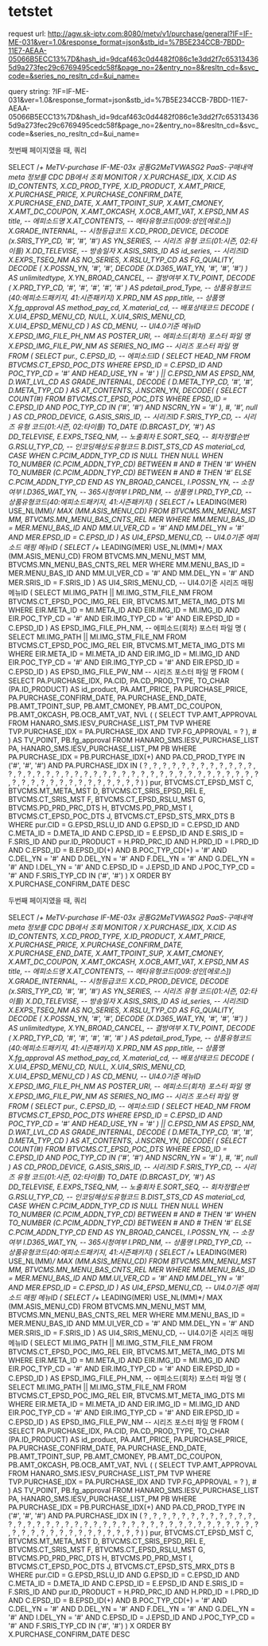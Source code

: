 # tetstet

request url: 
http://agw.sk-iptv.com:8080/metv/v1/purchase/general?IF=IF-ME-031&ver=1.0&response_format=json&stb_id=%7B5E234CCB-7BDD-11E7-AEAA-05066B5ECC13%7D&hash_id=9dcaf463c0d4482f086c1e3dd2f7c653134365d9a273fec29c6769495cedc58f&page_no=2&entry_no=8&resltn_cd=&svc_code=&series_no_resltn_cd=&ui_name=

query string:
?IF=IF-ME-031&ver=1.0&response_format=json&stb_id=%7B5E234CCB-7BDD-11E7-AEAA-05066B5ECC13%7D&hash_id=9dcaf463c0d4482f086c1e3dd2f7c653134365d9a273fec29c6769495cedc58f&page_no=2&entry_no=8&resltn_cd=&svc_code=&series_no_resltn_cd=&ui_name=



첫번째 페이지였을 때, 쿼리

SELECT /*+ MeTV-purchase IF-ME-03x 공통$G2 MeTV WAS$G2 PaaS-구매내역 meta 정보를 CDC DB에서 조회 MONITOR */ 
		    X.PURCHASE_IDX, 
		    X.CID AS ID_CONTENTS, 
		    X.CD_PROD_TYPE, 
		    X.ID_PRODUCT, 
		    X.AMT_PRICE, 
		    X.PURCHASE_PRICE, 
		    X.PURCHASE_CONFIRM_DATE, 
		    X.PURCHASE_END_DATE, 
		    X.AMT_TPOINT_SUP, 
		    X.AMT_CMONEY, 
		    X.AMT_DC_COUPON, 
		    X.AMT_OKCASH, 
		    X.OCB_AMT_VAT, 
		    X.EPSD_NM AS title, -- 에피소드명
		    X.AT_CONTENTS, -- 메타유형코드(009:성인[에로스])
		    X.GRADE_INTERNAL, -- 시청등급코드
		    X.CD_PROD_DEVICE, 
		    DECODE (x.SRIS_TYP_CD, '#', '#', '#') AS YN_SERIES, -- 시리즈 유형 코드(01:시즌, 02:타이틀)
		    X.DD_TELEVISE, -- 방송일자
		    X.ASIS_SRIS_ID AS id_series, -- 시리즈ID
		    X.EXPS_TSEQ_NM AS NO_SERIES, 
		    X.RSLU_TYP_CD AS FG_QUALITY, 
		    DECODE (
		        X.POSSN_YN, 
		        '#', 
		        '#', 
		        DECODE (X.D365_WAT_YN, '#', '#', '#')
		    ) AS unlimitedtype, 
		    X.YN_BROAD_CANCEL, -- 결방여부
		    X.TV_POINT, 
		    DECODE (
		        X.PRD_TYP_CD, '#', '#', '#', '#', 
		        '#'
		    ) AS pdetail_prod_Type, -- 상품유형코드(40:에피소드패키지, 41:시즌패키지)
		    X.PRD_NM AS ppp_title, -- 상품명
		    X.fg_approval AS method_pay_cd, 
		    X.material_cd, -- 배포상태코드
		    DECODE (
		        X.UI4_EPSD_MENU_CD, NULL, X.UI4_SRIS_MENU_CD, 
		        X.UI4_EPSD_MENU_CD
		    ) AS CD_MENU, -- UI4.0기준 메뉴ID
		    X.EPSD_IMG_FILE_PH_NM AS POSTER_URI, -- 에피소드(회차) 포스터 파일 명
		    X.EPSD_IMG_FILE_PW_NM AS SERIES_NO_IMG -- 시리즈 포스터 파일 명
		FROM 
		    (
		        SELECT 
		            pur.*, 
		            C.EPSD_ID, -- 에피소드ID
		            (
		                SELECT 
		                    HEAD_NM 
		                FROM 
		                    BTVCMS.CT_EPSD_POC_DTS 
		                WHERE 
		                    EPSD_ID = C.EPSD_ID 
		                    AND POC_TYP_CD = '#' 
		                    AND HEAD_USE_YN = '#'
		            ) || C.EPSD_NM AS EPSD_NM, 
		            D.WAT_LVL_CD AS GRADE_INTERNAL, 
		            DECODE (
		                D.META_TYP_CD, '#', '#', D.META_TYP_CD
		            ) AS AT_CONTENTS, 
		            J.NSCRN_YN, 
		            DECODE(
		                (
		                    SELECT 
		                        COUNT(#) 
		                    FROM 
		                        BTVCMS.CT_EPSD_POC_DTS 
		                    WHERE 
		                        EPSD_ID = C.EPSD_ID 
		                        AND POC_TYP_CD IN ('#', '#') 
		                        AND NSCRN_YN = '#'
		                ), 
		                #, 
		                '#', 
		                null
		            ) AS CD_PROD_DEVICE, 
		            G.ASIS_SRIS_ID, -- 시리즈ID
		            F.SRIS_TYP_CD, -- 시리즈 유형 코드(01:시즌, 02:타이틀)
		            TO_DATE (D.BRCAST_DY, '#') AS DD_TELEVISE, 
		            E.EXPS_TSEQ_NM, -- 노출회차
		            E.SORT_SEQ, -- 회차정렬순번
		            G.RSLU_TYP_CD, -- 인코딩해상도유형코드
		            B.DIST_STS_CD AS material_cd, 
		            CASE WHEN C.PCIM_ADDN_TYP_CD IS NULL THEN NULL WHEN TO_NUMBER (C.PCIM_ADDN_TYP_CD) BETWEEN # 
		            AND # THEN '#' WHEN TO_NUMBER (C.PCIM_ADDN_TYP_CD) BETWEEN # 
		            AND # THEN '#' ELSE C.PCIM_ADDN_TYP_CD END AS YN_BROAD_CANCEL, 
		            I.POSSN_YN, -- 소장여부
		            I.D365_WAT_YN, -- 365시청여부
		            I.PRD_NM, -- 상품명
		            I.PRD_TYP_CD, -- 상품유형코드(40:에피소드패키지, 41:시즌패키지)
		            (
		                SELECT /*+ LEADING(MER) USE_NL(MM)*/ 
		                    MAX (MM.ASIS_MENU_CD) 
		                FROM 
		                    BTVCMS.MN_MENU_MST MM, 
		                    BTVCMS.MN_MENU_BAS_CNTS_REL MER 
		                WHERE 
		                    MM.MENU_BAS_ID = MER.MENU_BAS_ID 
		                    AND MM.UI_VER_CD = '#' 
		                    AND MM.DEL_YN = '#' 
		                    AND MER.EPSD_ID = C.EPSD_ID
		            ) AS UI4_EPSD_MENU_CD, -- UI4.0기준 에피소드 매핑 메뉴ID
		            (
		                SELECT /*+ LEADING(MER) USE_NL(MM)*/ 
		                    MAX (MM.ASIS_MENU_CD) 
		                FROM 
		                    BTVCMS.MN_MENU_MST MM, 
		                    BTVCMS.MN_MENU_BAS_CNTS_REL MER 
		                WHERE 
		                    MM.MENU_BAS_ID = MER.MENU_BAS_ID 
		                    AND MM.UI_VER_CD = '#' 
		                    AND MM.DEL_YN = '#' 
		                    AND MER.SRIS_ID = F.SRIS_ID
		            ) AS UI4_SRIS_MENU_CD, -- UI4.0기준 시리즈 매핑 메뉴ID
		            (
		                SELECT 
		                    MI.IMG_PATH || MI.IMG_STM_FILE_NM 
		                FROM 
		                    BTVCMS.CT_EPSD_POC_IMG_REL EIR, 
		                    BTVCMS.MT_META_IMG_DTS MI 
		                WHERE 
		                    EIR.META_ID = MI.META_ID 
		                    AND EIR.IMG_ID = MI.IMG_ID 
		                    AND EIR.POC_TYP_CD = '#' 
		                    AND EIR.IMG_TYP_CD = '#' 
		                    AND EIR.EPSD_ID = C.EPSD_ID
		            ) AS EPSD_IMG_FILE_PH_NM, -- 에피소드(회차) 포스터 파일 명
		            (
		                SELECT 
		                    MI.IMG_PATH || MI.IMG_STM_FILE_NM 
		                FROM 
		                    BTVCMS.CT_EPSD_POC_IMG_REL EIR, 
		                    BTVCMS.MT_META_IMG_DTS MI 
		                WHERE 
		                    EIR.META_ID = MI.META_ID 
		                    AND EIR.IMG_ID = MI.IMG_ID 
		                    AND EIR.POC_TYP_CD = '#' 
		                    AND EIR.IMG_TYP_CD = '#' 
		                    AND EIR.EPSD_ID = C.EPSD_ID
		            ) AS EPSD_IMG_FILE_PW_NM -- 시리즈 포스터 파일 명
		        FROM 
		            (
		                SELECT 
		                    PA.PURCHASE_IDX, 
		                    PA.CID, 
		                    PA.CD_PROD_TYPE, 
		                    TO_CHAR (PA.ID_PRODUCT) AS id_product, 
		                    PA.AMT_PRICE, 
		                    PA.PURCHASE_PRICE, 
		                    PA.PURCHASE_CONFIRM_DATE, 
		                    PA.PURCHASE_END_DATE, 
		                    PB.AMT_TPOINT_SUP, 
		                    PB.AMT_CMONEY, 
		                    PB.AMT_DC_COUPON, 
		                    PB.AMT_OKCASH, 
		                    PB.OCB_AMT_VAT, 
		                    NVL (
		                        (
		                            SELECT 
		                                TVP.AMT_APPROVAL 
		                            FROM 
		                                HANARO_SMS.IESV_PURCHASE_LIST_PM TVP 
		                            WHERE 
		                                TVP.PURCHASE_IDX = PA.PURCHASE_IDX 
		                                AND TVP.FG_APPROVAL = ?
		                        ), 
		                        #
		                    ) AS TV_POINT,
		                    PB.fg_approval 
		                FROM 
		                    HANARO_SMS.IESV_PURCHASE_LIST PA, 
		                    HANARO_SMS.IESV_PURCHASE_LIST_PM PB 
		                WHERE 
		                    PA.PURCHASE_IDX = PB.PURCHASE_IDX(+) 
		                    AND PA.CD_PROD_TYPE IN ('#', '#', '#') 
		                    AND PA.PURCHASE_IDX IN  (  ? , ? , ? , ? , ? , ? , ? , ? , ? , ? , ? , ? , ? , ? , ? , ? , ? , ? , ? , ? , ? , ? , ? , ? , ? , ? , ? , ? , ? , ? , ? , ? , ? , ? , ? , ? , ? , ? , ? , ? , ? , ? , ? , ? , ? , ? , ? , ? , ? , ? , ? , ? , ? ) 
		            ) pur,
		            BTVCMS.CT_EPSD_MST C, 
		            BTVCMS.MT_META_MST D, 
		            BTVCMS.CT_SRIS_EPSD_REL E, 
		            BTVCMS.CT_SRIS_MST F, 
		            BTVCMS.CT_EPSD_RSLU_MST G, 
		            BTVCMS.PD_PRD_PRC_DTS H, 
		            BTVCMS.PD_PRD_MST I, 
		            BTVCMS.CT_EPSD_POC_DTS J, 
		            BTVCMS.CT_EPSD_STS_MRX_DTS B 
		        WHERE 
		            pur.CID = G.EPSD_RSLU_ID 
		            AND G.EPSD_ID = C.EPSD_ID 
		            AND C.META_ID = D.META_ID 
		            AND C.EPSD_ID = E.EPSD_ID 
		            AND E.SRIS_ID = F.SRIS_ID 
		            AND pur.ID_PRODUCT = H.PRD_PRC_ID 
		            AND H.PRD_ID = I.PRD_ID 
		            AND C.EPSD_ID = B.EPSD_ID(+) 
		            AND B.POC_TYP_CD(+) = '#' 
		            AND C.DEL_YN = '#' 
		            AND D.DEL_YN = '#' 
		            AND F.DEL_YN = '#' 
		            AND G.DEL_YN = '#' 
		            AND I.DEL_YN = '#' 
		            AND C.EPSD_ID = J.EPSD_ID 
		            AND J.POC_TYP_CD = '#' 
		            AND F.SRIS_TYP_CD IN ('#', '#')
		    ) X 
		ORDER BY 
		    X.PURCHASE_CONFIRM_DATE DESC


두번째 페이지였을 때, 쿼리

SELECT /*+ MeTV-purchase IF-ME-03x 공통$G2 MeTV WAS$G2 PaaS-구매내역 meta 정보를 CDC DB에서 조회 MONITOR */ 
		    X.PURCHASE_IDX, 
		    X.CID AS ID_CONTENTS, 
		    X.CD_PROD_TYPE, 
		    X.ID_PRODUCT, 
		    X.AMT_PRICE, 
		    X.PURCHASE_PRICE, 
		    X.PURCHASE_CONFIRM_DATE, 
		    X.PURCHASE_END_DATE, 
		    X.AMT_TPOINT_SUP, 
		    X.AMT_CMONEY, 
		    X.AMT_DC_COUPON, 
		    X.AMT_OKCASH, 
		    X.OCB_AMT_VAT, 
		    X.EPSD_NM AS title, -- 에피소드명
		    X.AT_CONTENTS, -- 메타유형코드(009:성인[에로스])
		    X.GRADE_INTERNAL, -- 시청등급코드
		    X.CD_PROD_DEVICE, 
		    DECODE (x.SRIS_TYP_CD, '#', '#', '#') AS YN_SERIES, -- 시리즈 유형 코드(01:시즌, 02:타이틀)
		    X.DD_TELEVISE, -- 방송일자
		    X.ASIS_SRIS_ID AS id_series, -- 시리즈ID
		    X.EXPS_TSEQ_NM AS NO_SERIES, 
		    X.RSLU_TYP_CD AS FG_QUALITY, 
		    DECODE (
		        X.POSSN_YN, 
		        '#', 
		        '#', 
		        DECODE (X.D365_WAT_YN, '#', '#', '#')
		    ) AS unlimitedtype, 
		    X.YN_BROAD_CANCEL, -- 결방여부
		    X.TV_POINT, 
		    DECODE (
		        X.PRD_TYP_CD, '#', '#', '#', '#', 
		        '#'
		    ) AS pdetail_prod_Type, -- 상품유형코드(40:에피소드패키지, 41:시즌패키지)
		    X.PRD_NM AS ppp_title, -- 상품명
		    X.fg_approval AS method_pay_cd, 
		    X.material_cd, -- 배포상태코드
		    DECODE (
		        X.UI4_EPSD_MENU_CD, NULL, X.UI4_SRIS_MENU_CD, 
		        X.UI4_EPSD_MENU_CD
		    ) AS CD_MENU, -- UI4.0기준 메뉴ID
		    X.EPSD_IMG_FILE_PH_NM AS POSTER_URI, -- 에피소드(회차) 포스터 파일 명
		    X.EPSD_IMG_FILE_PW_NM AS SERIES_NO_IMG -- 시리즈 포스터 파일 명
		FROM 
		    (
		        SELECT 
		            pur.*, 
		            C.EPSD_ID, -- 에피소드ID
		            (
		                SELECT 
		                    HEAD_NM 
		                FROM 
		                    BTVCMS.CT_EPSD_POC_DTS 
		                WHERE 
		                    EPSD_ID = C.EPSD_ID 
		                    AND POC_TYP_CD = '#' 
		                    AND HEAD_USE_YN = '#'
		            ) || C.EPSD_NM AS EPSD_NM, 
		            D.WAT_LVL_CD AS GRADE_INTERNAL, 
		            DECODE (
		                D.META_TYP_CD, '#', '#', D.META_TYP_CD
		            ) AS AT_CONTENTS, 
		            J.NSCRN_YN, 
		            DECODE(
		                (
		                    SELECT 
		                        COUNT(#) 
		                    FROM 
		                        BTVCMS.CT_EPSD_POC_DTS 
		                    WHERE 
		                        EPSD_ID = C.EPSD_ID 
		                        AND POC_TYP_CD IN ('#', '#') 
		                        AND NSCRN_YN = '#'
		                ), 
		                #, 
		                '#', 
		                null
		            ) AS CD_PROD_DEVICE, 
		            G.ASIS_SRIS_ID, -- 시리즈ID
		            F.SRIS_TYP_CD, -- 시리즈 유형 코드(01:시즌, 02:타이틀)
		            TO_DATE (D.BRCAST_DY, '#') AS DD_TELEVISE, 
		            E.EXPS_TSEQ_NM, -- 노출회차
		            E.SORT_SEQ, -- 회차정렬순번
		            G.RSLU_TYP_CD, -- 인코딩해상도유형코드
		            B.DIST_STS_CD AS material_cd, 
		            CASE WHEN C.PCIM_ADDN_TYP_CD IS NULL THEN NULL WHEN TO_NUMBER (C.PCIM_ADDN_TYP_CD) BETWEEN # 
		            AND # THEN '#' WHEN TO_NUMBER (C.PCIM_ADDN_TYP_CD) BETWEEN # 
		            AND # THEN '#' ELSE C.PCIM_ADDN_TYP_CD END AS YN_BROAD_CANCEL, 
		            I.POSSN_YN, -- 소장여부
		            I.D365_WAT_YN, -- 365시청여부
		            I.PRD_NM, -- 상품명
		            I.PRD_TYP_CD, -- 상품유형코드(40:에피소드패키지, 41:시즌패키지)
		            (
		                SELECT /*+ LEADING(MER) USE_NL(MM)*/ 
		                    MAX (MM.ASIS_MENU_CD) 
		                FROM 
		                    BTVCMS.MN_MENU_MST MM, 
		                    BTVCMS.MN_MENU_BAS_CNTS_REL MER 
		                WHERE 
		                    MM.MENU_BAS_ID = MER.MENU_BAS_ID 
		                    AND MM.UI_VER_CD = '#' 
		                    AND MM.DEL_YN = '#' 
		                    AND MER.EPSD_ID = C.EPSD_ID
		            ) AS UI4_EPSD_MENU_CD, -- UI4.0기준 에피소드 매핑 메뉴ID
		            (
		                SELECT /*+ LEADING(MER) USE_NL(MM)*/ 
		                    MAX (MM.ASIS_MENU_CD) 
		                FROM 
		                    BTVCMS.MN_MENU_MST MM, 
		                    BTVCMS.MN_MENU_BAS_CNTS_REL MER 
		                WHERE 
		                    MM.MENU_BAS_ID = MER.MENU_BAS_ID 
		                    AND MM.UI_VER_CD = '#' 
		                    AND MM.DEL_YN = '#' 
		                    AND MER.SRIS_ID = F.SRIS_ID
		            ) AS UI4_SRIS_MENU_CD, -- UI4.0기준 시리즈 매핑 메뉴ID
		            (
		                SELECT 
		                    MI.IMG_PATH || MI.IMG_STM_FILE_NM 
		                FROM 
		                    BTVCMS.CT_EPSD_POC_IMG_REL EIR, 
		                    BTVCMS.MT_META_IMG_DTS MI 
		                WHERE 
		                    EIR.META_ID = MI.META_ID 
		                    AND EIR.IMG_ID = MI.IMG_ID 
		                    AND EIR.POC_TYP_CD = '#' 
		                    AND EIR.IMG_TYP_CD = '#' 
		                    AND EIR.EPSD_ID = C.EPSD_ID
		            ) AS EPSD_IMG_FILE_PH_NM, -- 에피소드(회차) 포스터 파일 명
		            (
		                SELECT 
		                    MI.IMG_PATH || MI.IMG_STM_FILE_NM 
		                FROM 
		                    BTVCMS.CT_EPSD_POC_IMG_REL EIR, 
		                    BTVCMS.MT_META_IMG_DTS MI 
		                WHERE 
		                    EIR.META_ID = MI.META_ID 
		                    AND EIR.IMG_ID = MI.IMG_ID 
		                    AND EIR.POC_TYP_CD = '#' 
		                    AND EIR.IMG_TYP_CD = '#' 
		                    AND EIR.EPSD_ID = C.EPSD_ID
		            ) AS EPSD_IMG_FILE_PW_NM -- 시리즈 포스터 파일 명
		        FROM 
		            (
		                SELECT 
		                    PA.PURCHASE_IDX, 
		                    PA.CID, 
		                    PA.CD_PROD_TYPE, 
		                    TO_CHAR (PA.ID_PRODUCT) AS id_product, 
		                    PA.AMT_PRICE, 
		                    PA.PURCHASE_PRICE, 
		                    PA.PURCHASE_CONFIRM_DATE, 
		                    PA.PURCHASE_END_DATE, 
		                    PB.AMT_TPOINT_SUP, 
		                    PB.AMT_CMONEY, 
		                    PB.AMT_DC_COUPON, 
		                    PB.AMT_OKCASH, 
		                    PB.OCB_AMT_VAT, 
		                    NVL (
		                        (
		                            SELECT 
		                                TVP.AMT_APPROVAL 
		                            FROM 
		                                HANARO_SMS.IESV_PURCHASE_LIST_PM TVP 
		                            WHERE 
		                                TVP.PURCHASE_IDX = PA.PURCHASE_IDX 
		                                AND TVP.FG_APPROVAL = ?
		                        ), 
		                        #
		                    ) AS TV_POINT,
		                    PB.fg_approval 
		                FROM 
		                    HANARO_SMS.IESV_PURCHASE_LIST PA, 
		                    HANARO_SMS.IESV_PURCHASE_LIST_PM PB 
		                WHERE 
		                    PA.PURCHASE_IDX = PB.PURCHASE_IDX(+) 
		                    AND PA.CD_PROD_TYPE IN ('#', '#', '#') 
		                    AND PA.PURCHASE_IDX IN  (  ? , ? , ? , ? , ? , ? , ? , ? , ? , ? , ? , ? , ? , ? , ? , ? , ? , ? , ? , ? , ? , ? , ? , ? , ? , ? , ? , ? , ? , ? , ? , ? , ? , ? , ? , ? , ? , ? , ? , ? , ? , ? , ? , ? , ? , ? , ? , ? , ? , ? , ? , ? , ? ) 
		            ) pur,
		            BTVCMS.CT_EPSD_MST C, 
		            BTVCMS.MT_META_MST D, 
		            BTVCMS.CT_SRIS_EPSD_REL E, 
		            BTVCMS.CT_SRIS_MST F, 
		            BTVCMS.CT_EPSD_RSLU_MST G, 
		            BTVCMS.PD_PRD_PRC_DTS H, 
		            BTVCMS.PD_PRD_MST I, 
		            BTVCMS.CT_EPSD_POC_DTS J, 
		            BTVCMS.CT_EPSD_STS_MRX_DTS B 
		        WHERE 
		            pur.CID = G.EPSD_RSLU_ID 
		            AND G.EPSD_ID = C.EPSD_ID 
		            AND C.META_ID = D.META_ID 
		            AND C.EPSD_ID = E.EPSD_ID 
		            AND E.SRIS_ID = F.SRIS_ID 
		            AND pur.ID_PRODUCT = H.PRD_PRC_ID 
		            AND H.PRD_ID = I.PRD_ID 
		            AND C.EPSD_ID = B.EPSD_ID(+) 
		            AND B.POC_TYP_CD(+) = '#' 
		            AND C.DEL_YN = '#' 
		            AND D.DEL_YN = '#' 
		            AND F.DEL_YN = '#' 
		            AND G.DEL_YN = '#' 
		            AND I.DEL_YN = '#' 
		            AND C.EPSD_ID = J.EPSD_ID 
		            AND J.POC_TYP_CD = '#' 
		            AND F.SRIS_TYP_CD IN ('#', '#')
		    ) X 
		ORDER BY 
		    X.PURCHASE_CONFIRM_DATE DESC

  
        
        
        
        

